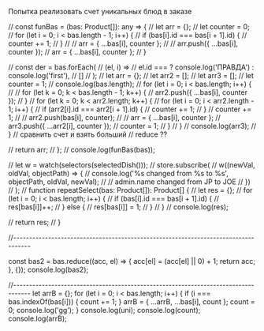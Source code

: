 Попытка реализовать счет уникальных блюд в заказе

// const funBas = (bas: Product[]): any => {
// let arr = {};
// let counter = 0;
// for (let i = 0; i < bas.length - 1; i++) {
// if (bas[i].id === bas[i + 1].id) {
// counter += 1;
// }
// // arr = { ...bas[i], counter };
// // arr.push({ ...bas[i], counter });
// arr = { ...bas[i], counter };
// }

// const der = bas.forEach(
// (el, i) =>
// el.id === ? console.log('ПРАВДА') : console.log('first'),
// []
// );
// let arr = {};
// let arr2 = [];
// let arr3 = [];
// let counter = 1;
// console.log(bas.length);
// for (let i = 0; i < bas.length; i++) {
// // for (let k = 0; k < bas.length - 1; k++) {
// arr2.push({ ...bas[i], counter });
// }
// for (let k = 0; k < arr2.length; k++) {
// for (let i = 0; i < arr2.length - 1; i++) {
// if (arr2[i].id === arr2[i + 1].id) {
// counter += 1;
// }
// counter += 1;
// // arr2.push(bas[i], counter);
// // arr = { ...bas[i], counter };
// arr3.push({ ...arr2[i], counter });
// counter = 1;
// }
// }
// console.log(arr3);
// }
// сравнить счет и взять больший
// reduce ??

// return arr;
// };
// console.log(funBas(bas));

// let w = watch(selectors(selectedDish()));
// store.subscribe(
// w((newVal, oldVal, objectPath) => {
// console.log('%s changed from %s to %s', objectPath, oldVal, newVal);
// // admin.name changed from JP to JOE
// })
// );
// function repeatSelect(bas: Product[]): Product[] {
// let res = {};
// for (let i = 0; i < bas.length; i++) {
// if (bas[i].id === bas[i + 1].id) {
// res[bas[i]]++;
// } else {
// res[bas[i]] = 1;
// }
// }
// console.log(res);

// return res;
// }

//-----------------------------------------------------------------------------------

const bas2 = bas.reduce((acc, el) => {
acc[el] = (acc[el] || 0) + 1;
return acc;
}, {});
console.log(bas2);

//-----------------------------------------------------------------------------------
let arrB = {};
for (let i = 0; i < bas.length; i++) {
if (i === bas.indexOf(bas[i])) {
count += 1;
}
arrB = { ...arrB, ...bas[i], count };
count = 0;
console.log('gg');
}
console.log(uni);
console.log(count);
console.log(arrB);
